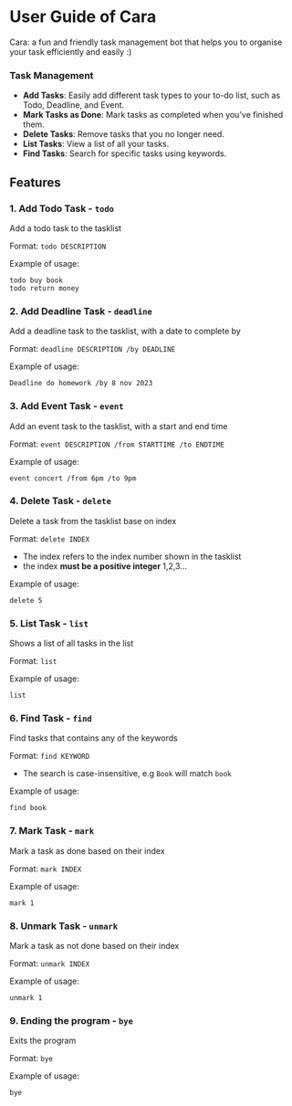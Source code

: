 # User Guide of Cara
Cara: a fun and friendly task management bot that helps you to organise your task efficiently and easily :)

### Task Management  
- **Add Tasks**: Easily add different task types to your to-do list, such as Todo, Deadline, and Event.
- **Mark Tasks as Done**: Mark tasks as completed when you've finished them.
- **Delete Tasks**: Remove tasks that you no longer need.
- **List Tasks**: View a list of all your tasks.
- **Find Tasks**: Search for specific tasks using keywords.

## Features

### 1. Add Todo Task - `todo` 

Add a todo task to the tasklist

Format: `todo DESCRIPTION`

Example of usage: 

```
todo buy book
todo return money 
```

### 2. Add Deadline Task - `deadline` 

Add a deadline task to the tasklist, with a date to complete by

Format: `deadline DESCRIPTION /by DEADLINE`

Example of usage: 

```
Deadline do homework /by 8 nov 2023
```

### 3. Add Event Task - `event` 

Add an event task to the tasklist, with a start and end time

Format: `event DESCRIPTION /from STARTTIME /to ENDTIME`

Example of usage: 

```
event concert /from 6pm /to 9pm
```

### 4. Delete Task - `delete` 

Delete a task from the tasklist base on index

Format: `delete INDEX`

- The index refers to the index number shown in the tasklist
- the index **must be a positive integer** 1,2,3...

Example of usage: 

```
delete 5
```

### 5. List Task - `list` 

Shows a list of all tasks in the list

Format: `list`

Example of usage: 

```
list
```

### 6. Find Task - `find` 

Find tasks that contains any of the keywords

Format: `find KEYWORD`

- The search is case-insensitive, e.g `Book` will match `book`

Example of usage: 

```
find book
```

### 7. Mark Task - `mark` 

Mark a task as done based on their index

Format: `mark INDEX`

Example of usage: 

```
mark 1
```

### 8. Unmark Task - `unmark` 

Mark a task as not done based on their index

Format: `unmark INDEX`

Example of usage: 

```
unmark 1
```

### 9. Ending the program - `bye` 

Exits the program

Format: `bye`

Example of usage: 

```
bye
```

